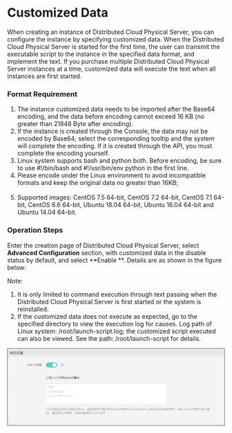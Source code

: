# Customized Data

When creating an instance of Distributed Cloud Physical Server, you can configure the instance by specifying customized data. When the Distributed Cloud Physical Server is started for the first time, the user can transmit the executable script to the instance in the specified data format, and implement the text. If you purchase multiple Distributed Cloud Physical Server instances at a time, customized data will execute the text when all instances are first started.

### Format Requirement

1. The instance customized data needs to be imported after the Base64 encoding, and the data before encoding cannot exceed 16 KB (no greater than 21848 Byte after encoding).<br/>
2. If the instance is created through the Console, the data may not be encoded by Base64; select the corresponding tooltip and the system will complete the encoding. If it is created through the API, you must complete the encoding yourself.<br/>
3. Linux system supports bash and python both. Before encoding, be sure to use #!/bin/bash and #!/usr/bin/env python in the first line.<br/>
4. Please encode under the Linux environment to avoid incompatible formats and keep the original data no greater than 16KB;<br/><br/>
5. Supported images: CentOS 7.5 64-bit, CentOS 7.2 64-bit, CentOS 7.1 64-bit, CentOS 6.6 64-bit, Ubuntu 18.04 64-bit, Ubuntu 16.04 64-bit and Ubuntu 14.04 64-bit.<br/>

### Operation Steps
Enter the creation page of Distributed Cloud Physical Server, select **Advanced Configuration** section, with customized data in the disable status by default, and select **Enable **. Details are as shown in the figure below:<br/>

Note:<br/>
1. It is only limited to command execution through text passing when the Distributed Cloud Physical Server is first started or the system is reinstalled.<br/>
2. If the customized data does not execute as expected, go to the specified directory to view the execution log for causes. Log path of Linux system: /root/launch-script.log; the customized script executed can also be viewed. See the path: /root/launch-script for details.

![创建自定义数据](../../Image/user-data.png)
